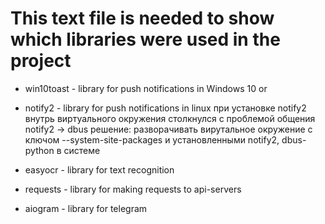 # This text file is needed to show which libraries were used in the project

*   win10toast - library for push notifications in Windows 10
or
*   notify2 - library for push notifications in linux
        при установке notify2 внутрь виртуального окружения столкнулся с проблемой общения notify2 -> dbus
        решение: разворачивать вирутальное окружение с ключом --system-site-packages и установленными notify2, dbus-python в системе

*   easyocr - library for text recognition
*   requests - library for making requests to api-servers
*   aiogram - library for telegram
